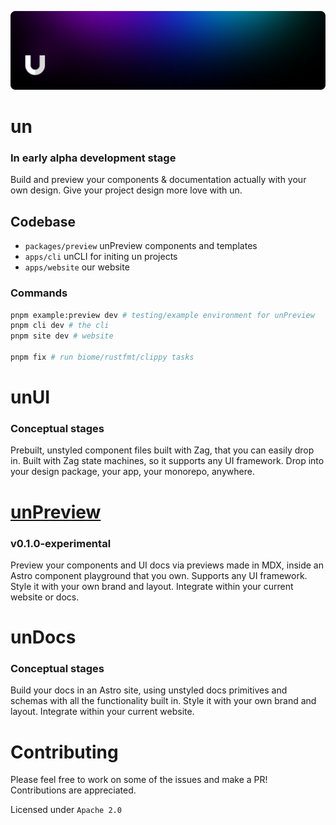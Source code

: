 ![un Banner](/.github/github.png)

# un

### In early alpha development stage

Build and preview your components & documentation actually with your own design. Give your project design more love with un.

## Codebase

- `packages/preview` unPreview components and templates
- `apps/cli` unCLI for initing un projects
- `apps/website` our website

### Commands

```bash
pnpm example:preview dev # testing/example environment for unPreview
pnpm cli dev # the cli
pnpm site dev # website

pnpm fix # run biome/rustfmt/clippy tasks
```

# unUI

### Conceptual stages

Prebuilt, unstyled component files built with Zag, that you can easily drop in. Built with Zag state machines, so it supports any UI framework. Drop into your design package, your app, your monorepo, anywhere.

# [unPreview](https://github.com/K0Rhq/un/tree/main/packages/preview)

### v0.1.0-experimental

Preview your components and UI docs via previews made in MDX, inside an Astro component playground that you own. Supports any UI framework. Style it with your own brand and layout. Integrate within your current website or docs.

# unDocs

### Conceptual stages

Build your docs in an Astro site, using unstyled docs primitives and schemas with all the functionality built in. Style it with your own brand and layout. Integrate within your current website.

# Contributing

Please feel free to work on some of the issues and make a PR! Contributions are appreciated.

Licensed under `Apache 2.0`
